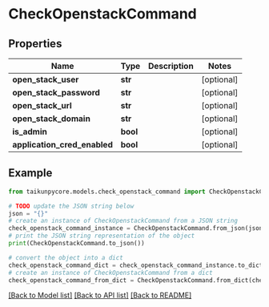 # CheckOpenstackCommand


## Properties

Name | Type | Description | Notes
------------ | ------------- | ------------- | -------------
**open_stack_user** | **str** |  | [optional] 
**open_stack_password** | **str** |  | [optional] 
**open_stack_url** | **str** |  | [optional] 
**open_stack_domain** | **str** |  | [optional] 
**is_admin** | **bool** |  | [optional] 
**application_cred_enabled** | **bool** |  | [optional] 

## Example

```python
from taikunpycore.models.check_openstack_command import CheckOpenstackCommand

# TODO update the JSON string below
json = "{}"
# create an instance of CheckOpenstackCommand from a JSON string
check_openstack_command_instance = CheckOpenstackCommand.from_json(json)
# print the JSON string representation of the object
print(CheckOpenstackCommand.to_json())

# convert the object into a dict
check_openstack_command_dict = check_openstack_command_instance.to_dict()
# create an instance of CheckOpenstackCommand from a dict
check_openstack_command_from_dict = CheckOpenstackCommand.from_dict(check_openstack_command_dict)
```
[[Back to Model list]](../README.md#documentation-for-models) [[Back to API list]](../README.md#documentation-for-api-endpoints) [[Back to README]](../README.md)


